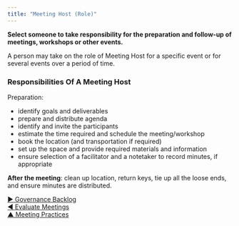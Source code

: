 ```yaml
---
title: "Meeting Host (Role)"
---
```



**Select someone to take responsibility for the preparation and follow-up of meetings, workshops or other events.**

A person may take on the role of Meeting Host for a specific event or for several events over a period of time.

### Responsibilities Of A Meeting Host

Preparation:

-   identify goals and deliverables
-   prepare and distribute agenda
-   identify and invite the participants
-   estimate the time required and schedule the meeting/workshop
-   book the location (and transportation if required)
-   set up the space and provide required materials and information
-   ensure selection of a facilitator and a notetaker to record minutes, if appropriate

**After the meeting**: clean up location, return keys, tie up all the loose ends, and ensure minutes are distributed.


[&#9654; Governance Backlog](governance-backlog.html)<br/>[&#9664; Evaluate Meetings](evaluate-meetings.html)<br/>[&#9650; Meeting Practices](meeting-practices.html)

